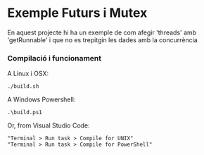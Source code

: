 # Exemple Futurs i Mutex #

En aquest projecte hi ha un exemple de com afegir 'threads' amb 'getRunnable' i que no es trepitgin les dades amb la concurrència

### Compilació i funcionament ###

A Linux i OSX:

```
./build.sh
```

A Windows Powershell:

```
.\build.ps1
```

Or, from Visual Studio Code:

```
"Terminal > Run task > Compile for UNIX"
"Terminal > Run task > Compile for PowerShell"
```